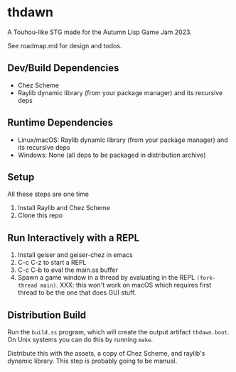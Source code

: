 # thdawn

A Touhou-like STG made for the Autumn Lisp Game Jam 2023.

See roadmap.md for design and todos.

## Dev/Build Dependencies
* Chez Scheme
* Raylib dynamic library (from your package manager) and its recursive deps

## Runtime Dependencies
* Linux/macOS: Raylib dynamic library (from your package manager) and its recursive deps
* Windows: None (all deps to be packaged in distribution archive)

## Setup
All these steps are one time

1. Install Raylib and Chez Scheme
1. Clone this repo

## Run Interactively with a REPL
1. Install geiser and geiser-chez in emacs
1. C-c C-z to start a REPL
1. C-c C-b to eval the main.ss buffer
1. Spawn a game window in a thread by evaluating in the REPL `(fork-thread main)`.
   XXX: this won't work on macOS which requires first thread to be the one that does GUI stuff.

## Distribution Build
Run the `build.ss` program, which will create the output artifact `thdawn.boot`. On Unix
systems you can do this by running `make`.

Distribute this with the assets, a copy of Chez Scheme, and raylib's dynamic library. This
step is probably going to be manual.
